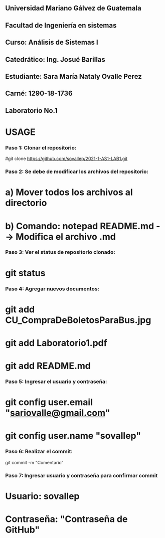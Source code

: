 ## Universidad Mariano Gálvez de Guatemala
## Facultad de Ingeniería en sistemas
## Curso: Análisis de Sistemas I
## Catedrático: Ing. Josué Barillas
## Estudiante: Sara María Nataly Ovalle Perez
## Carné: 1290-18-1736
## Laboratorio No.1


USAGE
=============
### Paso 1: Clonar el repositorio:
#git clone https://github.com/sovallep/2021-1-AS1-LAB1.git

### Paso 2: Se debe de modificar los archivos del repositorio:
# a) Mover todos los archivos al directorio
# b) Comando: notepad README.md  --> Modifica el archivo .md

### Paso 3: Ver el status de repositorio clonado:
# git status

### Paso 4: Agregar nuevos documentos:
# git add CU_CompraDeBoletosParaBus.jpg
# git add Laboratorio1.pdf
# git add README.md

### Paso 5: Ingresar el usuario y contraseña:
# git config user.email "sariovalle@gmail.com"
# git config user.name "sovallep"

### Paso 6: Realizar el commit:
git commit -m "Comentario"

### Paso 7: Ingresar usuario y contraseña para confirmar commit
# Usuario: sovallep
# Contraseña: "Contraseña de GitHub"